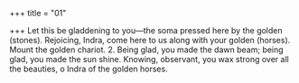 +++
title = "01"

+++
Let this be gladdening to you—the soma pressed here by the golden  (stones).
Rejoicing, Indra, come here to us along with your golden (horses).
Mount the golden chariot. 2. Being glad, you made the dawn beam; being glad, you made the
sun shine.
Knowing, observant, you wax strong over all the beauties, o Indra of the  golden horses.